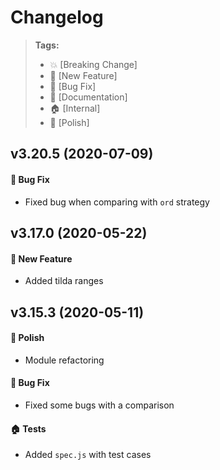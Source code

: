 Changelog
=========

> **Tags:**
> - :boom:       [Breaking Change]
> - :rocket:     [New Feature]
> - :bug:        [Bug Fix]
> - :memo:       [Documentation]
> - :house:      [Internal]
> - :nail_care:  [Polish]

## v3.20.5 (2020-07-09)

#### :bug: Bug Fix

* Fixed bug when comparing with `ord` strategy

## v3.17.0 (2020-05-22)

#### :rocket: New Feature

* Added tilda ranges

## v3.15.3 (2020-05-11)

#### :nail_care: Polish

* Module refactoring

#### :bug: Bug Fix

* Fixed some bugs with a comparison

#### :house: Tests

* Added `spec.js` with test cases
